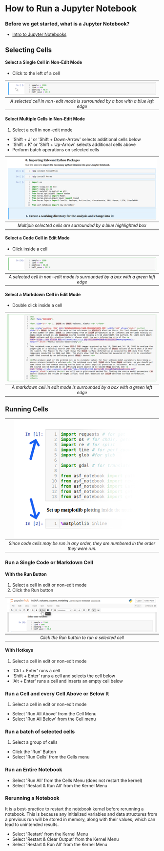 # How to Run a Jupyter Notebook

### Before we get started, what is a Jupyter Notebook?
- [Intro to Jupyter Notebooks](jupyter_notebook_intro.md)

## Selecting Cells
#### Select a Single Cell in Non-Edit Mode
- Click to the left of a cell

 | ![Selected cell in non-edit mode](assets/select_cell_non_edit_mode.png) | 
 |:-------------:|
 | *A selected cell in non-edit mode is surrounded by a box with a blue left edge* |
 
#### Select Multiple Cells in Non-Edit Mode
1. Select a cell in non-edit mode
- 'Shift + J' or 'Shift + Down-Arrow' selects additional cells below
- 'Shift + K' or 'Shift + Up-Arrow' selects additional cells above
- Perform batch operations on selected cells

 | ![Multpile selected cells](assets/select_mult_cells.png) | 
 |:-------------:|
 | *Multiple selected cells are surrounded by a blue highlighted box* |

#### Select a Code Cell in Edit Mode
- Click inside a cell

 | ![Selected code cell in edit mode](assets/select_cell_edit_mode.png) | 
 |:-------------:|
 | *A selected cell in non-edit mode is surrounded by a box with a green left edge* |
 
#### Select a Markdown Cell in Edit Mode
- Double click inside a cell

 | ![Markdown cell in edit mode](assets/markdown_cell_edit_mode.png) | 
 |:-------------:|
 | *A markdown cell in edit mode is surrounded by a box with a green left edge* |
 
 
## Running Cells
 | ![Clicking the Run button to run a cell](assets/cell_numbers.png) | 
 |:-------------:|
 | *Since code cells may be run in any order, they are numbered in the order they were run.* |

### Run a Single Code or Markdown Cell
#### With the Run Button
1. Select a cell in edit or non-edit mode
1. Click the Run button

 | ![Clicking the Run button to run a cell](assets/run_button.png) | 
 |:-------------:|
 | *Click the Run button to run a selected cell* |
 
#### With Hotkeys 
1. Select a cell in edit or non-edit mode
- 'Ctrl + Enter' runs a cell
- 'Shift + Enter' runs a cell and selects the cell below
- 'Alt + Enter' runs a cell and inserts an empty cell below

### Run a Cell and every Cell Above or Below It
1. Select a cell in edit or non-edit mode
- Select 'Run All Above' from the Cell Menu
- Select 'Run All Below' from the Cell menu

### Run a batch of selected cells
1. Select a group of cells
- Click the 'Run' Button
- Select 'Run Cells' from the Cells menu

### Run an Entire Notebook
- Select 'Run All' from the Cells Menu (does not restart the kernel)
- Select 'Restart & Run All' from the Kernel Menu

### Rerunning a Notebook
It is a best-practice to restart the notebook kernel before rerunning a notebook. 
This is because any initialized variables and data structures from a previous run 
will be stored in memory, along with their values, which can lead to unintended results.

- Select 'Restart' from the Kernel Menu
- Select 'Restart & Clear Output' from the Kernel Menu
- Select 'Restart & Run All' from the Kernel Menu


 
 



